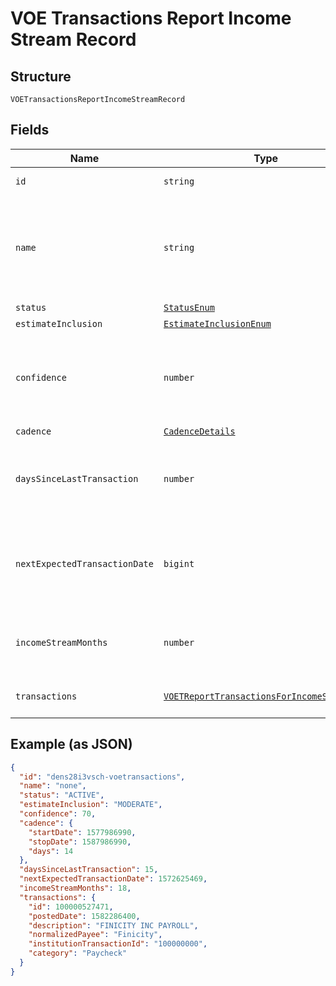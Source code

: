 
# VOE Transactions Report Income Stream Record

## Structure

`VOETransactionsReportIncomeStreamRecord`

## Fields

| Name | Type | Tags | Description |
|  --- | --- | --- | --- |
| `id` | `string` | Required | Finicity’s income stream ID |
| `name` | `string` | Required | A human-readable name based on the normalizedPayee name of the transactions for this income stream |
| `status` | [`StatusEnum`](../../doc/models/status-enum.md) | Required | active or inactive |
| `estimateInclusion` | [`EstimateInclusionEnum`](../../doc/models/estimate-inclusion-enum.md) | Required | - |
| `confidence` | `number` | Required | Level of confidence that the deposit stream represents income (example: 85%) |
| `cadence` | [`CadenceDetails`](../../doc/models/cadence-details.md) | Required | - |
| `daysSinceLastTransaction` | `number` | Required | The number of days since the last credit transaction for the particular income stream |
| `nextExpectedTransactionDate` | `bigint` | Required | The next expected credit transaction date for the particular income stream, based on the cadence |
| `incomeStreamMonths` | `number` | Required | The number of months the income transactions are observed |
| `transactions` | [`VOETReportTransactionsForIncomeStreams[]`](../../doc/models/voet-report-transactions-for-income-streams.md) | Required | A list of transaction records |

## Example (as JSON)

```json
{
  "id": "dens28i3vsch-voetransactions",
  "name": "none",
  "status": "ACTIVE",
  "estimateInclusion": "MODERATE",
  "confidence": 70,
  "cadence": {
    "startDate": 1577986990,
    "stopDate": 1587986990,
    "days": 14
  },
  "daysSinceLastTransaction": 15,
  "nextExpectedTransactionDate": 1572625469,
  "incomeStreamMonths": 18,
  "transactions": {
    "id": 100000527471,
    "postedDate": 1582286400,
    "description": "FINICITY INC PAYROLL",
    "normalizedPayee": "Finicity",
    "institutionTransactionId": "100000000",
    "category": "Paycheck"
  }
}
```

